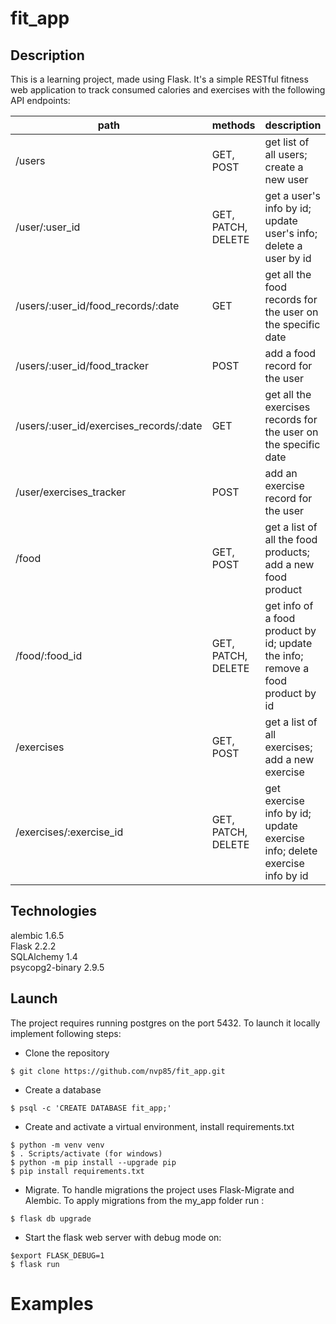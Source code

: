 # fit_app
## Description
This is a learning project, made using Flask. It's a simple RESTful fitness web application to track consumed calories and exercises with the following API endpoints:

|path|methods|description|
|----|-------|-----------|
|/users|GET, POST| get list of all users; create a new user|
|/user/:user_id| GET, PATCH, DELETE| get a user's info by id; update user's info; delete a user by id|
|/users/:user_id/food_records/:date|GET | get all the food records for the user on the specific date|
|/users/:user_id/food_tracker| POST| add a food record for the user |
|/users/:user_id/exercises_records/:date| GET| get all the exercises records for the user on the specific date|
|/user/exercises_tracker | POST | add an exercise record for the user|
|/food|GET, POST|get a list of all the food products; add a new food product|
|/food/:food_id|GET, PATCH, DELETE|get info of a food product by id; update the info; remove a food product by id|
|/exercises|GET, POST| get a list of all exercises; add a new exercise|
|/exercises/:exercise_id|GET, PATCH, DELETE|get exercise info by id; update exercise info; delete exercise info by id|

## Technologies
alembic  1.6.5  
Flask  2.2.2  
SQLAlchemy  1.4  
psycopg2-binary  2.9.5  

## Launch
The project requires running postgres on the port 5432. 
To launch it locally implement following steps:
- Clone the repository
```
$ git clone https://github.com/nvp85/fit_app.git
```
- Create a database
```
$ psql -c 'CREATE DATABASE fit_app;'
```

- Create and activate a virtual environment, install requirements.txt
```
$ python -m venv venv
$ . Scripts/activate (for windows)
$ python -m pip install --upgrade pip
$ pip install requirements.txt
```
- Migrate. To handle migrations the project uses Flask-Migrate and Alembic. To apply migrations from the my_app folder run : 
```
$ flask db upgrade
```

- Start the flask web server with debug mode on:
```
$export FLASK_DEBUG=1
$ flask run
```
# Examples

